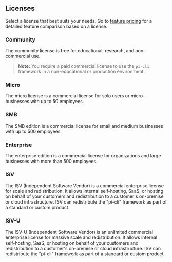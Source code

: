 ## Licenses
Select a license that best suits your needs. Go to [feature pricing](featurepricing.md) for a detailed feature comparison based on a license.

### Community
The community license is free for educational, research, and non-commercial use. 

> **Note:** You require a paid commercial license to use the `pi-cli` framework in a non-educational or production environment. 

### Micro
The micro license is a commercial license for solo users or micro-businesses with up to 50 employees. 

### SMB
The SMB edition is a commercial license for small and medium businesses with up to 500 employees.

### Enterprise
The enterprise edition is a commercial license for organizations and large businesses with more than 500 employees.

### ISV
The ISV (Independent Software Vendor) is a commercial enterprise license for scale and redistribution. It allows internal self-hosting, SaaS, or hosting on behalf of your customers and redistribution to a customer's on-premise or cloud infrastructure. ISV can redistribute the "pi-cli" framework as part of a standard or custom product.

### ISV-U
The ISV-U (Independent Software Vendor) is an unlimited commercial enterprise license for massive scale and redistribution. It allows internal self-hosting, SaaS, or hosting on behalf of your customers and redistribution to a customer's on-premise or cloud infrastructure. ISV can redistribute the "pi-cli" framework as part of a standard or custom product.


